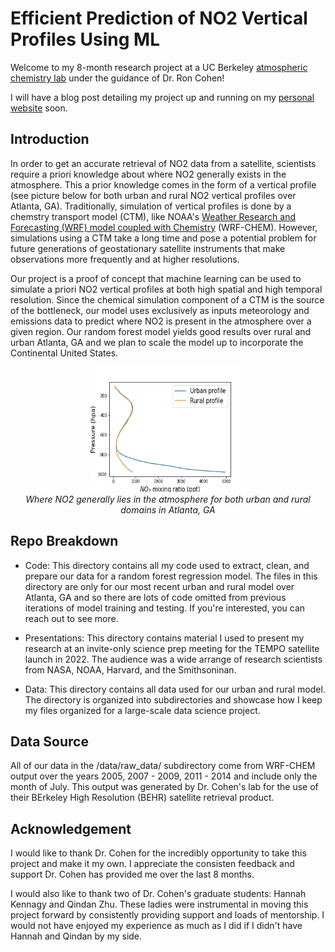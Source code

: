 # Efficient Prediction of NO2 Vertical Profiles Using ML

Welcome to my 8-month research project at a UC Berkeley [atmospheric chemistry lab](https://cohen.cchem.berkeley.edu/) under the guidance of Dr. Ron Cohen! 

I will have a blog post detailing my project up and running on my [personal website]() soon.

## Introduction

In order to get an accurate retrieval of NO2 data from a satellite, scientists require a priori knowledge about where NO2 generally exists in the atmosphere. This a prior knowledge comes in the form of a vertical profile (see picture below for both urban and rural NO2 vertical profiles over Atlanta, GA). Traditionally, simulation of vertical profiles is done by a chemstry transport model (CTM), like NOAA's [Weather Research and Forecasting (WRF) model coupled with Chemistry](https://ruc.noaa.gov/wrf/wrf-chem/) (WRF-CHEM). However, simulations using a CTM take a long time and pose a potential problem for future generations of geostationary satellite instruments that make observations more frequently and at higher resolutions. 

Our project is a proof of concept that machine learning can be used to simulate a priori NO2 vertical profiles at both high spatial and high temporal resolution. Since the chemical simulation component of a CTM is the source of the bottleneck, our model uses exclusively as inputs meteorology and emissions data to predict where NO2 is present in the atmosphere over a given region. Our random forest model yields good results over rural and urban Atlanta, GA and we plan to scale the model up to incorporate the Continental United States.
<br>
<p align="center">
  <img height="200" width="250" src="average_both_profile.jpeg" />
  <br>
  <em>Where NO2 generally lies in the atmosphere for both urban and rural domains in Atlanta, GA</em>
</p>

## Repo Breakdown

- Code: This directory contains all my code used to extract, clean, and prepare our data for a random forest regression model. The files in this directory are only for our most recent urban and rural model over Atlanta, GA and so there are lots of code omitted from previous iterations of model training and testing. If you're interested, you can reach out to see more. 

- Presentations: This directory contains material I used to present my research at an invite-only science prep meeting for the TEMPO satellite launch in 2022. The audience was a wide arrange of research scientists from NASA, NOAA, Harvard, and the Smithsoninan.

- Data: This directory contains all data used for our urban and rural model. The directory is organized into subdirectories and showcase how I keep my files organized for a large-scale data science project. 

## Data Source

All of our data in the /data/raw_data/ subdirectory come from WRF-CHEM output over the years 2005, 2007 - 2009, 2011 - 2014 and include only the month of July. This output was generated by Dr. Cohen's lab for the use of their BErkeley High Resolution (BEHR) satellite retrieval product.

## Acknowledgement

I would like to thank Dr. Cohen for the incredibly opportunity to take this project and make it my own. I appreciate the consisten feedback and support Dr. Cohen has provided me over the last 8 months. 

I would also like to thank two of Dr. Cohen's graduate students: Hannah Kennagy and Qindan Zhu. These ladies were instrumental in moving this project forward by consistently providing support and loads of mentorship. I would not have enjoyed my experience as much as I did if I didn't have Hannah and Qindan by my side.
